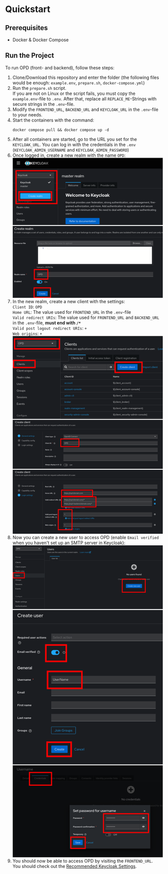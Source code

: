 # Quickstart

## Prerequisites

- Docker & Docker Compose

## Run the Project

To run OPD (front- and backend), follow these steps:

1. Clone/Download this repository and enter the folder (the following files would be
   enough: `example.env`, `prepare.sh`, `docker-compose.yml`)
2. Run the `prepare.sh` script. <br>
   If you are not on Linux or the script fails, you must copy the `example.env`-file to `.env`. After that, replace
   all `REPLACE_ME`-Strings with secure strings in the `.env`-file.
3. Modify the `FRONTEND_URL`, `BACKEND_URL` and `KEYCLOAK_URL` in the `.env`-file to your needs.
4. Start the containers with the command: <br>
    ```shell
    docker compose pull && docker compose up -d
    ``` 
5. After all containers are started, go to the URL you set for the `KEYCLOAK_URL`. You can log in with the credentials
   in the `.env` (`KEYCLOAK_ADMIN_USERNAME` and `KEYCLOAK_ADMIN_PASSWORD`)
6. Once logged in, create a new realm with the name `OPD`: <br>
   ![Create new Realm option](images/Keycloak/Keycloak_create_new-realm-option.png)
   ![Create new Realm dialog](images/Keycloak/Keycloak_create_new-realm-dialog.png)
7. In the new realm, create a new client with the settings: <br>
   `Client ID`: `OPD`
   <br>
   `Home URL`: The value used for `FRONTEND_URL` in the `.env`-file
   <br>
   `Valid redirect URIs`: The value used for `FRONTEND_URL` and `BACKEND_URL` in the `.env`-file, **must end with `/*`**
   <br>
   `Valid post logout redirect URIs`: `+`
   <br>
   `Web origins`: `+`
   <br>
   ![Create new Client option](images/Keycloak/Keycloak_create_new-client-option.png)
   ![Create new Client dialog](images/Keycloak/Keycloak_create_new-client-dialog-page1.png)
   ![Create new Client dialog](images/Keycloak/Keycloak_create_new-client-dialog-page3.png)
8. Now you can create a new user to access OPD (enable `Email verified` when you haven't set up an SMTP server in
   Keycloak):
   ![Create new User option](images/Keycloak/Keycloak_create_new-User-option.png)
   ![Create new User dialog](images/Keycloak/Keycloak_create_new-User-dialog.png)
   ![Update User password](images/Keycloak/Keycloak_update_User_password.png)
9. You should now be able to access OPD by visiting the `FRONTEND_URL`. <br>
   You should check out the [Recommended Keycloak Settings](keycloak_recommended_settings.md).

   